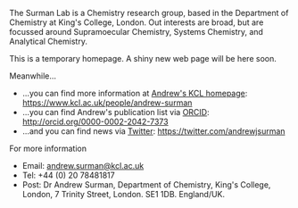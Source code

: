 The Surman Lab is a Chemistry research group, based in the Department of Chemistry at King's College, London. Out interests are broad, but are focussed around Supramoecular Chemistry, Systems Chemistry, and Analytical Chemistry.

This is a temporary homepage. A shiny new web page will be here soon.

Meanwhile...
 - ...you can find more information at [Andrew's KCL homepage](https://www.kcl.ac.uk/people/andrew-surman): https://www.kcl.ac.uk/people/andrew-surman
 - ...you can find Andrew's publication list via [ORCID](http://orcid.org/0000-0002-2042-7373): http://orcid.org/0000-0002-2042-7373
 - ...and you can find news via [Twitter](https://twitter.com/andrewjsurman): https://twitter.com/andrewjsurman

For more information
 - Email: [andrew.surman@kcl.ac.uk](mailto:andrew.surman@kcl.ac.uk)
 - Tel: +44 (0) 20 78481817
 - Post: Dr Andrew Surman,
         Department of Chemistry,
         King's College, London,
         7 Trinity Street,
         London.
         SE1 1DB.
         England/UK.
